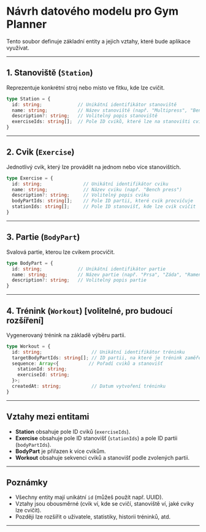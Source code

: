 # Návrh datového modelu pro Gym Planner

Tento soubor definuje základní entity a jejich vztahy, které bude aplikace využívat.

---

## 1. Stanoviště (`Station`)
Reprezentuje konkrétní stroj nebo místo ve fitku, kde lze cvičit.

```typescript
type Station = {
  id: string;             // Unikátní identifikátor stanoviště
  name: string;           // Název stanoviště (např. "Multipress", "Bench lavice")
  description?: string;   // Volitelný popis stanoviště
  exerciseIds: string[];  // Pole ID cviků, které lze na stanovišti cvičit
}
```

---

## 2. Cvik (`Exercise`)
Jednotlivý cvik, který lze provádět na jednom nebo více stanovištích.

```typescript
type Exercise = {
  id: string;               // Unikátní identifikátor cviku
  name: string;             // Název cviku (např. "Bench press")
  description?: string;     // Volitelný popis cviku
  bodyPartIds: string[];    // Pole ID partii, které cvik procvičuje
  stationIds: string[];     // Pole ID stanovišť, kde lze cvik cvičit
}
```

---

## 3. Partie (`BodyPart`)
Svalová partie, kterou lze cvikem procvičit.

```typescript
type BodyPart = {
  id: string;             // Unikátní identifikátor partie
  name: string;           // Název partie (např. "Prsa", "Záda", "Ramena")
  description?: string;   // Volitelný popis partie
}
```

---

## 4. Trénink (`Workout`) [volitelné, pro budoucí rozšíření]
Vygenerovaný trénink na základě výběru partii.

```typescript
type Workout = {
  id: string;                  // Unikátní identifikátor tréninku
  targetBodyPartIds: string[]; // ID partii, na které je trénink zaměřen
  sequence: Array<{           // Pořadí cviků a stanovišť
    stationId: string;
    exerciseId: string;
  }>;
  createdAt: string;           // Datum vytvoření tréninku
}
```

---

## Vztahy mezi entitami

- **Station** obsahuje pole ID cviků (`exerciseIds`).
- **Exercise** obsahuje pole ID stanovišť (`stationIds`) a pole ID partii (`bodyPartIds`).
- **BodyPart** je přiřazen k více cvikům.
- **Workout** obsahuje sekvenci cviků a stanovišť podle zvolených partii.

---

## Poznámky
- Všechny entity mají unikátní `id` (můžeš použít např. UUID).
- Vztahy jsou obousměrné (cvik ví, kde se cvičí, stanoviště ví, jaké cviky lze cvičit).
- Později lze rozšířit o uživatele, statistiky, historii tréninků, atd.

---